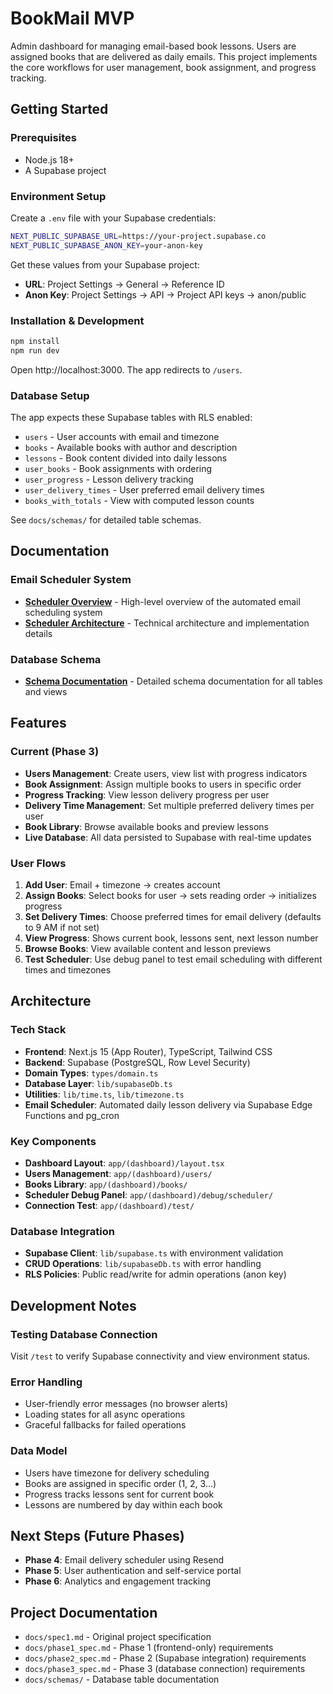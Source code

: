 # BookMail MVP

Admin dashboard for managing email-based book lessons. Users are assigned books that are delivered as daily emails. This project implements the core workflows for user management, book assignment, and progress tracking.

## Getting Started

### Prerequisites
- Node.js 18+ 
- A Supabase project

### Environment Setup
Create a `.env` file with your Supabase credentials:

```bash
NEXT_PUBLIC_SUPABASE_URL=https://your-project.supabase.co
NEXT_PUBLIC_SUPABASE_ANON_KEY=your-anon-key
```

Get these values from your Supabase project:
- **URL**: Project Settings → General → Reference ID
- **Anon Key**: Project Settings → API → Project API keys → anon/public

### Installation & Development

```bash
npm install
npm run dev
```

Open http://localhost:3000. The app redirects to `/users`.

### Database Setup
The app expects these Supabase tables with RLS enabled:
- `users` - User accounts with email and timezone
- `books` - Available books with author and description  
- `lessons` - Book content divided into daily lessons
- `user_books` - Book assignments with ordering
- `user_progress` - Lesson delivery tracking
- `user_delivery_times` - User preferred email delivery times
- `books_with_totals` - View with computed lesson counts

See `docs/schemas/` for detailed table schemas.

## Documentation

### Email Scheduler System
- **[Scheduler Overview](docs/scheduler_overview.md)** - High-level overview of the automated email scheduling system
- **[Scheduler Architecture](docs/scheduler_architecture.md)** - Technical architecture and implementation details

### Database Schema
- **[Schema Documentation](docs/schemas/)** - Detailed schema documentation for all tables and views

## Features

### Current (Phase 3)
- **Users Management**: Create users, view list with progress indicators
- **Book Assignment**: Assign multiple books to users in specific order
- **Progress Tracking**: View lesson delivery progress per user
- **Delivery Time Management**: Set multiple preferred delivery times per user
- **Book Library**: Browse available books and preview lessons
- **Live Database**: All data persisted to Supabase with real-time updates

### User Flows
1. **Add User**: Email + timezone → creates account
2. **Assign Books**: Select books for user → sets reading order → initializes progress
3. **Set Delivery Times**: Choose preferred times for email delivery (defaults to 9 AM if not set)
4. **View Progress**: Shows current book, lessons sent, next lesson number
5. **Browse Books**: View available content and lesson previews
6. **Test Scheduler**: Use debug panel to test email scheduling with different times and timezones

## Architecture

### Tech Stack
- **Frontend**: Next.js 15 (App Router), TypeScript, Tailwind CSS
- **Backend**: Supabase (PostgreSQL, Row Level Security)
- **Domain Types**: `types/domain.ts`
- **Database Layer**: `lib/supabaseDb.ts`
- **Utilities**: `lib/time.ts`, `lib/timezone.ts`
- **Email Scheduler**: Automated daily lesson delivery via Supabase Edge Functions and pg_cron

### Key Components
- **Dashboard Layout**: `app/(dashboard)/layout.tsx`
- **Users Management**: `app/(dashboard)/users/`
- **Books Library**: `app/(dashboard)/books/`
- **Scheduler Debug Panel**: `app/(dashboard)/debug/scheduler/`
- **Connection Test**: `app/(dashboard)/test/`

### Database Integration
- **Supabase Client**: `lib/supabase.ts` with environment validation
- **CRUD Operations**: `lib/supabaseDb.ts` with error handling
- **RLS Policies**: Public read/write for admin operations (anon key)

## Development Notes

### Testing Database Connection
Visit `/test` to verify Supabase connectivity and view environment status.

### Error Handling
- User-friendly error messages (no browser alerts)
- Loading states for all async operations
- Graceful fallbacks for failed operations

### Data Model
- Users have timezone for delivery scheduling
- Books are assigned in specific order (1, 2, 3...)
- Progress tracks lessons sent for current book
- Lessons are numbered by day within each book

## Next Steps (Future Phases)

- **Phase 4**: Email delivery scheduler using Resend
- **Phase 5**: User authentication and self-service portal
- **Phase 6**: Analytics and engagement tracking

## Project Documentation

- `docs/spec1.md` - Original project specification
- `docs/phase1_spec.md` - Phase 1 (frontend-only) requirements  
- `docs/phase2_spec.md` - Phase 2 (Supabase integration) requirements
- `docs/phase3_spec.md` - Phase 3 (database connection) requirements
- `docs/schemas/` - Database table documentation
